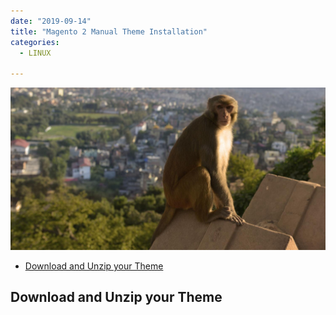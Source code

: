 ```yaml
---
date: "2019-09-14"
title: "Magento 2 Manual Theme Installation"
categories:
  - LINUX

---
```


![Patan, Nepal](./photo-kt456d_645dhfh6dgjkhg4_d.jpg)

<!-- TOC -->

- [Download and Unzip your Theme](#download-and-unzip-your-theme)

<!-- /TOC -->


## Download and Unzip your Theme